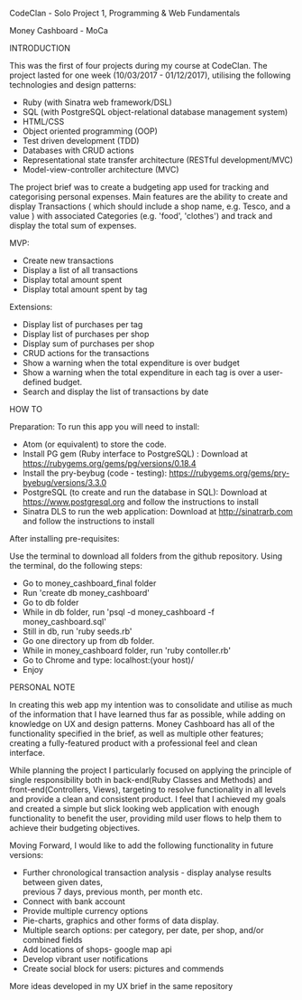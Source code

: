 
CodeClan - Solo Project 1, Programming & Web Fundamentals

Money Cashboard - MoCa

INTRODUCTION

This was the first of four projects during my course at CodeClan. The project lasted for one week (10/03/2017 - 01/12/2017), utilising the following technologies and design patterns:

- Ruby (with Sinatra web framework/DSL)
- SQL (with PostgreSQL object-relational database management system)
- HTML/CSS
- Object oriented programming (OOP)
- Test driven development (TDD)
- Databases with CRUD actions
- Representational state transfer architecture (RESTful development/MVC)
- Model-view-controller architecture (MVC)

The project brief was to create a budgeting app used for tracking and categorising personal expenses.
Main features are the ability to create and display Transactions ( which should include a shop name, e.g. Tesco, and a value ) with associated Categories (e.g. 'food', 'clothes') and track and display the total sum of expenses.

MVP:
- Create new transactions
- Display a list of all transactions
- Display total amount spent
- Display total amount spent by tag

Extensions:
- Display list of purchases per tag
- Display list of purchases per shop
- Display sum of purchases per shop
- CRUD actions for the transactions
- Show a warning when the total expenditure is over budget
- Show a warning when the total expenditure in each tag is over a user-defined budget.
- Search and display the list of transactions by date



HOW TO

Preparation:
To run this app you will need to install:
- Atom (or equivalent) to store the code.
- Install PG gem (Ruby interface to PostgreSQL) : Download at https://rubygems.org/gems/pg/versions/0.18.4
- Install the pry-beybug (code - testing): https://rubygems.org/gems/pry-byebug/versions/3.3.0
- PostgreSQL (to create and run the database in SQL): Download at https://www.postgresql.org and follow the instructions to install
- Sinatra DLS to run the web application: Download at http://sinatrarb.com and
follow the instructions to install

After installing pre-requisites:

Use the terminal to download all folders from the github repository.
Using the terminal, do the following steps:
- Go to money_cashboard_final folder
- Run 'create db money_cashboard'
- Go to db folder
- While in db folder, run 'psql -d money_cashboard -f money_cashboard.sql'
- Still in db, run 'ruby seeds.rb'
- Go one directory up from db folder.
- While in money_cashboard folder, run 'ruby contoller.rb'
- Go to Chrome and type: localhost:(your host)/
- Enjoy


PERSONAL NOTE

In creating this web app my intention was to consolidate and utilise as much of the information that I have learned thus far as possible, while adding on knowledge on UX and design patterns. Money Cashboard has all of the functionality specified in the brief, as well as multiple other features; creating a fully-featured product with a professional feel and clean interface.

While planning the project I particularly focused on applying the principle of single responsibility both in back-end(Ruby Classes and Methods) and front-end(Controllers, Views), targeting to resolve functionality in all levels and provide a clean and consistent product. I feel that I achieved my goals and created a simple but slick looking web application with enough functionality to benefit the user, providing mild user flows to help them to achieve their budgeting objectives.

Moving Forward, I would like to add the following functionality in future versions:
- Further chronological transaction analysis - display analyse results between given dates,  
previous 7 days, previous month, per month etc.
- Connect with bank account
- Provide multiple currency options
- Pie-charts, graphics and other forms of data display.
- Multiple search options: per category, per date, per shop, and/or combined fields
- Add locations of shops- google map api
- Develop vibrant user notifications
- Create social block for users: pictures and commends

More ideas developed in my UX brief in the same repository
